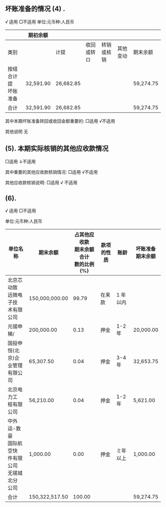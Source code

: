 ## 坏账准备的情况 (4) .

√ 适用 □不适用 单位:元币种:人民币

|               | 期初余额      |           |             |           |      |           |
|---------------|-----------|-----------|-------------|-----------|------|-----------|
| 类别            |           | 计提        | 收回或转  <br>ロ | 转销或核<br>销 | 其他变动 | 期末余额      |
| 按组合计提<br>坏账准备 | 32,591.90 | 26,682.85 |             |           |      | 59,274.75 |
| 合计            | 32,591.90 | 26,682.85 |             |           |      | 59,274.75 |

其中本期坏账准备转回或收回金额重要的: □适用 √不适用

其他说明 无

## (5). 本期实际核销的其他应收款情况

□适用 ↓不适用

其中重要的其他应收款核销情况: □适用 √不适用

其他应收款核销说明: □适用 √ 不适用

## (6).

√ 适用 □不适用

单位:元币种:人民币

| 单位名称                                    | 期末余额           | 占其他应收款<br>期末余额合计<br>数的比例(%) | 款项的性<br>质 | 账龄    | 坏账准备<br>期末余额 |
|-----------------------------------------|----------------|-----------------------------|-----------|-------|--------------|
| 北京芯动致<br>远微电子技<br>术有限公司                 | 150,000,000.00 | 99.79                       | 在来款       | 1 年以内 |              |
| 元锡申梯/                                   | 200,000.00     | 0.13                        | 押金        | 1-2 年 | 20,000.00    |
| 国投申恒(北<br>京)企业管理<br>有限公司                | 65,307.50      | 0.04                        | 押金        | 3-4 年 | 32,653.75    |
| 北京电力工<br>程有限公司                          | 56,210.00      | 0.04                        | 押金        | 1-2 年 | 5,621.00     |
| 中外运-敦豪<br>国际航空快<br>件有限公司<br>无锡城北分<br>公司 | 1,000.00       | 0.00                        | 押金        | ミ年以上  | 1,000.00     |
| 合计                                      | 150,322,517.50 | 100.00                      |           |       | 59,274.75    |